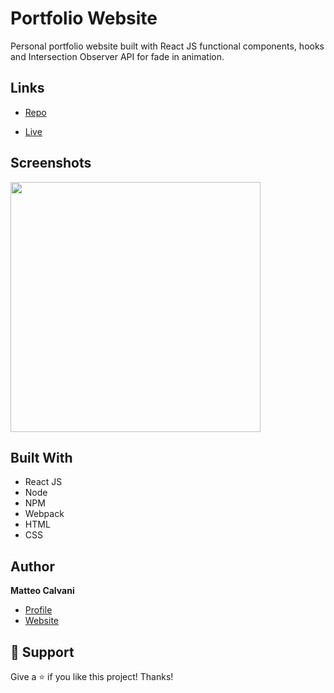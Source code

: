 # Portfolio Website

<p> Personal portfolio website built with React JS functional components, hooks and Intersection Observer API for fade in animation.</p>

## Links

- [Repo](https://github.com/1987mat/Portfolio_Site 'Repo')

- [Live](https://1987mat.github.io/Portfolio_Site)

## Screenshots

<img src="https://user-images.githubusercontent.com/64235918/195975423-9d8fed78-fb0f-4eca-be26-733531c85aa7.png" width="400"/>

## Built With

- React JS
- Node
- NPM
- Webpack
- HTML
- CSS

## Author

**Matteo Calvani**

- [Profile](https://github.com/1987mat 'Matteo Calvani')
- [Website](https://1987mat.github.io/Portfolio_Site)

## 🤝 Support

Give a ⭐️ if you like this project! Thanks!
